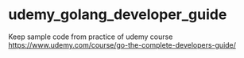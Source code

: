 # udemy_golang_developer_guide
Keep sample code from practice of udemy course https://www.udemy.com/course/go-the-complete-developers-guide/
